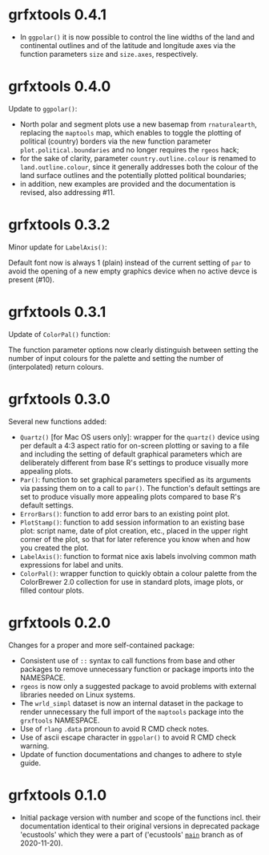 # grfxtools 0.4.1

* In `ggpolar()` it is now possible to control the line widths of the land and
  continental outlines and of the latitude and longitude axes via the function
  parameters `size` and `size.axes`, respectively.

# grfxtools 0.4.0

Update to `ggpolar()`:

* North polar and segment plots use a new basemap from `rnaturalearth`,
  replacing the `maptools` map, which enables to toggle the plotting of political
  (country) borders via the new function parameter `plot.political.boundaries`
  and no longer requires the `rgeos` hack;
* for the sake of clarity, parameter `country.outline.colour` is renamed to
  `land.outline.colour`, since it generally addresses both the colour of the
  land surface outlines and the potentially plotted political boundaries;
* in addition, new examples are provided and the documentation is revised, also
  addressing #11.

# grfxtools 0.3.2

Minor update for `LabelAxis()`: 

Default font now is always 1 (plain) instead of the current setting of `par` to
avoid the opening of a new empty graphics device when no active devce is present
(#10).

# grfxtools 0.3.1

Update of `ColorPal()` function:

The function parameter options now clearly distinguish between setting the
number of input colours for the palette and setting the number of (interpolated)
return colours.

# grfxtools 0.3.0

Several new functions added:

* `Quartz()` [for Mac OS users only]: wrapper for the `quartz()` device using
  per default a 4:3 aspect ratio for on-screen plotting or saving to a file and
  including the setting of default graphical parameters which are deliberately
  different from base R's settings to produce visually more appealing plots.
* `Par()`: function to set graphical parameters specified as its arguments via
  passing them on to a call to `par()`. The function's default settings are set
  to produce visually more appealing plots compared to base R's default
  settings.
* `ErrorBars()`: function to add error bars to an existing point plot.
* `PlotStamp()`: function to add session information to an existing base plot:
  script name, date of plot creation, etc., placed in the upper right corner of
  the plot, so that for later reference you know when and how you created the
  plot.
* `LabelAxis()`: function to format nice axis labels involving common math
  expressions for label and units.
* `ColorPal()`: wrapper function to quickly obtain a colour palette from the
  ColorBrewer 2.0 collection for use in standard plots, image plots, or filled
  contour plots.

# grfxtools 0.2.0

Changes for a proper and more self-contained package:

* Consistent use of `::` syntax to call functions from base and other packages
  to remove unnecessary function or package imports into the NAMESPACE.
* `rgeos` is now only a suggested package to avoid problems with external
  libraries needed on Linux systems.
* The `wrld_simpl` dataset is now an internal dataset in the package to render
  unnecessary the full import of the `maptools` package into the `grxftools`
  NAMESPACE.
* Use of `rlang` `.data` pronoun to avoid R CMD check notes.
* Use of ascii escape character in `ggpolar()` to avoid R CMD check warning.
* Update of function documentations and changes to adhere to style guide.

# grfxtools 0.1.0

* Initial package version with number and scope of the functions incl. their
  documentation identical to their original versions in deprecated package
  'ecustools' which they were a part of ('ecustools'
  [`main`](https://github.com/EarthSystemDiagnostics/ecustools/tree/master)
  branch as of 2020-11-20).
